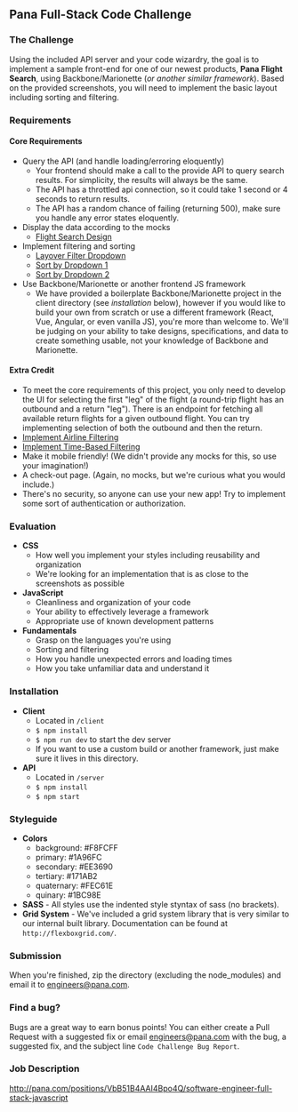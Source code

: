 Pana Full-Stack Code Challenge
--------------------

### The Challenge
Using the included API server and your code wizardry, the goal is to implement a sample front-end for one of our newest products, **Pana Flight Search**, using Backbone/Marionette (_or another similar framework_). Based on the provided screenshots, you will need to implement the basic layout including sorting and filtering.

### Requirements
#### Core Requirements
  - Query the API (and handle loading/erroring eloquently)
    - Your frontend should make a call to the provide API to query search results. For simplicity, the results will always be the same.
    - The API has a throttled api connection, so it could take 1 second or 4 seconds to return results.
    - The API has a random chance of failing (returning 500), make sure you handle any error states eloquently.
  - Display the data according to the mocks
    - [Flight Search Design](https://github.com/tivonahaug/pana-full-stack-challenge/blob/master/mocks/flight_search.png)
  - Implement filtering and sorting
    - [Layover Filter Dropdown](https://github.com/tivonahaug/pana-full-stack-challenge/blob/master/mocks/stops_filter.png)
    - [Sort by Dropdown 1](https://github.com/tivonahaug/pana-full-stack-challenge/blob/master/mocks/sort_by.png)
    - [Sort by Dropdown 2](https://github.com/tivonahaug/pana-full-stack-challenge/blob/master/mocks/sort_by_2.png)
  - Use Backbone/Marionette or another frontend JS framework
    - We have provided a boilerplate Backbone/Marionette project in the client directory (see *installation* below), however if you would like to build your own from scratch or use a different framework (React, Vue, Angular, or even vanilla JS), you're more than welcome to. We'll be judging on your ability to take designs, specifications, and data to create something usable, not your knowledge of Backbone and Marionette.
#### Extra Credit
  - To meet the core requirements of this project, you only need to develop the UI for selecting the first "leg" of the flight (a round-trip flight has an outbound and a return "leg"). There is an endpoint for fetching all available return flights for a given outbound flight. You can try implementing selection of both the outbound and then the return.
  - [Implement Airline Filtering](https://github.com/tivonahaug/pana-full-stack-challenge/blob/master/mocks/airlines_filter.png)
  - [Implement Time-Based Filtering](https://github.com/tivonahaug/pana-full-stack-challenge/blob/master/mocks/flight_times_filter.png)
  - Make it mobile friendly! (We didn't provide any mocks for this, so use your imagination!)
  - A check-out page. (Again, no mocks, but we're curious what you would include.)
  - There's no security, so anyone can use your new app! Try to implement some sort of authentication or authorization.

### Evaluation
  - **CSS**
    - How well you implement your styles including reusability and organization
    - We're looking for an implementation that is as close to the screenshots as possible
  - **JavaScript**
    - Cleanliness and organization of your code
    - Your ability to effectively leverage a framework
    - Appropriate use of known development patterns
  - **Fundamentals**
    - Grasp on the languages you're using
    - Sorting and filtering
    - How you handle unexpected errors and loading times
    - How you take unfamiliar data and understand it

### Installation
- __Client__
  - Located in `/client`
  - `$ npm install`
  - `$ npm run dev` to start the dev server
  - If you want to use a custom build or another framework, just make sure it lives in this directory.
- __API__
  - Located in `/server`
  - `$ npm install`
  - `$ npm start`

### Styleguide
- **Colors**
  - background: #F8FCFF
  - primary: #1A96FC
  - secondary: #EE3690
  - tertiary: #171AB2
  - quaternary: #FEC61E
  - quinary: #1BC98E
- **SASS** - All styles use the indented style styntax of sass (no brackets).
- **Grid System** - We've included a grid system library that is very similar to our internal built library. Documentation can be found at `http://flexboxgrid.com/`.

### Submission
When you're finished, zip the directory (excluding the node_modules) and email it to engineers@pana.com.

### Find a bug?
Bugs are a great way to earn bonus points! You can either create a Pull Request with a suggested fix or email engineers@pana.com with the bug, a suggested fix, and the subject line `Code Challenge Bug Report`.

### Job Description
http://pana.com/positions/VbB51B4AAI4Bpo4Q/software-engineer-full-stack-javascript
